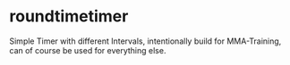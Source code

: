 roundtimetimer
==============

Simple Timer with different Intervals, intentionally build for MMA-Training, can of course be used for everything else.
